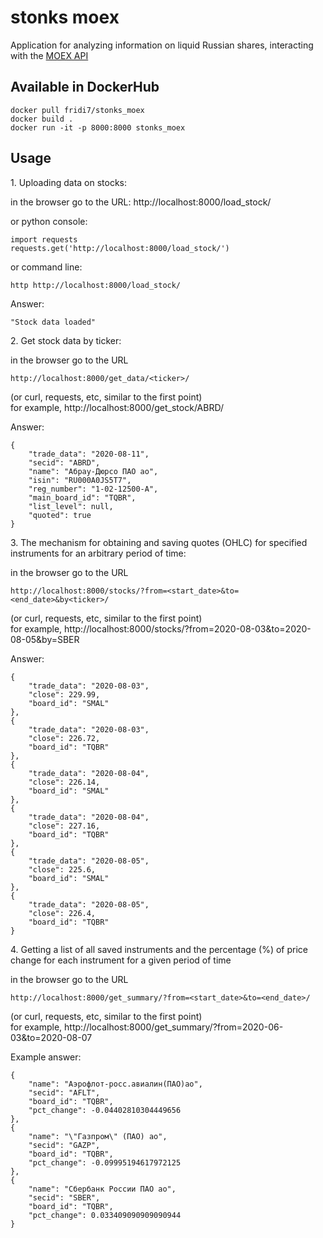 # stonks moex
Application for analyzing information on liquid Russian shares, interacting with the [MOEX API](https://www.moex.com/a2193)



## Available in DockerHub
    docker pull fridi7/stonks_moex
    docker build .
    docker run -it -p 8000:8000 stonks_moex

## Usage
1\. Uploading data on stocks:

in the browser go to the URL:
        http://localhost:8000/load_stock/
        
or python console:

    import requests
    requests.get('http://localhost:8000/load_stock/')
    
or command line:
    
    http http://localhost:8000/load_stock/
    
Answer:

    "Stock data loaded"
   
2\. Get stock data by ticker:   
 
in the browser go to the URL 

    http://localhost:8000/get_data/<ticker>/   
(or curl, requests, etc, similar to the first point)    
for example, http://localhost:8000/get_stock/ABRD/  

Answer:

    {
        "trade_data": "2020-08-11",
        "secid": "ABRD",
        "name": "Абрау-Дюрсо ПАО ао",
        "isin": "RU000A0JS5T7",
        "reg_number": "1-02-12500-A",
        "main_board_id": "TQBR",
        "list_level": null,
        "quoted": true
    }
    
3\. The mechanism for obtaining and saving quotes (OHLC) for specified instruments for an arbitrary period of time:

in the browser go to the URL 

    http://localhost:8000/stocks/?from=<start_date>&to=<end_date>&by<ticker>/ 
(or curl, requests, etc, similar to the first point)    
for example, http://localhost:8000/stocks/?from=2020-08-03&to=2020-08-05&by=SBER 

Answer:

    {
        "trade_data": "2020-08-03",
        "close": 229.99,
        "board_id": "SMAL"
    },
    {
        "trade_data": "2020-08-03",
        "close": 226.72,
        "board_id": "TQBR"
    },
    {
        "trade_data": "2020-08-04",
        "close": 226.14,
        "board_id": "SMAL"
    },
    {
        "trade_data": "2020-08-04",
        "close": 227.16,
        "board_id": "TQBR"
    },
    {
        "trade_data": "2020-08-05",
        "close": 225.6,
        "board_id": "SMAL"
    },
    {
        "trade_data": "2020-08-05",
        "close": 226.4,
        "board_id": "TQBR"
    }

4\. Getting a list of all saved instruments and the percentage (%) of price change for each instrument for a given period of time

in the browser go to the URL 

    http://localhost:8000/get_summary/?from=<start_date>&to=<end_date>/ 
(or curl, requests, etc, similar to the first point)    
for example, http://localhost:8000/get_summary/?from=2020-06-03&to=2020-08-07 

Example answer:

    {
        "name": "Аэрофлот-росс.авиалин(ПАО)ао",
        "secid": "AFLT",
        "board_id": "TQBR",
        "pct_change": -0.04402810304449656
    },
    {
        "name": "\"Газпром\" (ПАО) ао",
        "secid": "GAZP",
        "board_id": "TQBR",
        "pct_change": -0.09995194617972125
    },
    {
        "name": "Сбербанк России ПАО ао",
        "secid": "SBER",
        "board_id": "TQBR",
        "pct_change": 0.033409090909090944
    }

